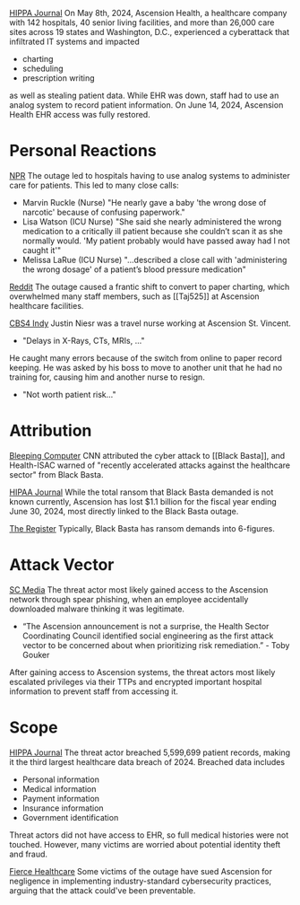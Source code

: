 [HIPPA Journal](https://www.hipaajournal.com/ascension-cyberattack-2024/) On May 8th, 2024, Ascension Health, a healthcare company with 142 hospitals, 40 senior living facilities, and more than 26,000 care sites across 19 states and Washington, D.C., experienced a cyberattack that infiltrated IT systems and impacted
- charting
- scheduling
- prescription writing

as well as stealing patient data. While EHR was down, staff had to use an analog system to record patient information. On June 14, 2024, Ascension Health EHR access was fully restored.
# Personal Reactions
[NPR](https://www.npr.org/2024/06/19/nx-s1-5010219/ascension-hospital-ransomware-attack-care-lapses) The outage led to hospitals having to use analog systems to administer care for patients. This led to many close calls:
- Marvin Ruckle (Nurse) "He nearly gave a baby 'the wrong dose of narcotic' because of confusing paperwork."
- Lisa Watson (ICU Nurse) "She said she nearly administered the wrong medication to a critically ill patient because she couldn’t scan it as she normally would. 'My patient probably would have passed away had I not caught it'"
- Melissa LaRue (ICU Nurse) "...described a close call with 'administering the wrong dosage' of a patient’s blood pressure medication"

[Reddit](https://www.reddit.com/r/nursing/comments/1cnox74/ascension_cyber_attack/) The outage caused a frantic shift to convert to paper charting, which overwhelmed many staff members, such as [[Taj525]] at Ascension healthcare facilities. 

[CBS4 Indy](https://www.youtube.com/watch?v=NofGfUnptfs) Justin Niesr was a travel nurse working at Ascension St. Vincent.
- "Delays in X-Rays, CTs, MRIs, ..."

He caught many errors because of the switch from online to paper record keeping. He was asked by his boss to move to another unit that he had no training for, causing him and another nurse to resign.
- "Not worth patient risk..."
# Attribution
[Bleeping Computer](https://www.bleepingcomputer.com/news/security/ascension-health-data-of-56-million-stolen-in-ransomware-attack/) CNN attributed the cyber attack to [[Black Basta]], and Health-ISAC warned of "recently accelerated attacks against the healthcare sector" from Black Basta.

[HIPAA Journal](https://www.hipaajournal.com/ascension-cyberattack-2024/?utm_source=chatgpt.com) While the total ransom that Black Basta demanded is not known currently, Ascension has lost $1.1 billion for the fiscal year ending June 30, 2024, most directly linked to the Black Basta outage.

[The Register](https://www.theregister.com/2024/05/13/cisa_ascension_ransomware) Typically, Black Basta has ransom demands into 6-figures.
# Attack Vector
[SC Media](https://www.scworld.com/news/patient-data-stolen-in-ascension-ransomware-attack-but-ehr-restored) The threat actor most likely gained access to the Ascension network through spear phishing, when an employee accidentally downloaded malware thinking it was legitimate.
- “The Ascension announcement is not a surprise, the Health Sector Coordinating Council identified social engineering as the first attack vector to be concerned about when prioritizing risk remediation.” - Toby Gouker

After gaining access to Ascension systems, the threat actors most likely escalated privileges via their TTPs and encrypted important hospital information to prevent staff from accessing it.
# Scope
[HIPPA Journal](https://www.hipaajournal.com/ascension-cyberattack-2024/) The threat actor breached 5,599,699 patient records, making it the third largest healthcare data breach of 2024. Breached data includes
- Personal information
- Medical information
- Payment information
- Insurance information
- Government identification

Threat actors did not have access to EHR, so full medical histories were not touched. However, many victims are worried about potential identity theft and fraud.

[Fierce Healthcare](https://www.fiercehealthcare.com/providers/systems-clinical-operations-interrupted-ascension-amid-apparent-cybersecurity-event) Some victims of the outage have sued Ascension for negligence in implementing industry-standard cybersecurity practices, arguing that the attack could've been preventable.